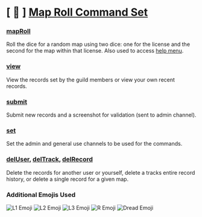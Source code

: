 # [ 🎲 ] [Map Roll Command Set](https://github.com/Dreadnotic/YAGPDB-Custom-Commands/tree/main/Map%20Roll)

### [mapRoll](https://github.com/Dreadnotic/YAGPDB-Custom-Commands/blob/main/Map%20Roll/mapRoll)
Roll the dice for a random map using two dice: one for the license and the second for the map within that license. Also used to access [help menu](https://github.com/Dreadnotic/YAGPDB-Custom-Commands/blob/main/Map%20Roll/helpMenu).

### [view](https://github.com/Dreadnotic/YAGPDB-Custom-Commands/blob/main/Map%20Roll/view)
View the records set by the guild members or view your own recent records.

### [submit](https://github.com/Dreadnotic/YAGPDB-Custom-Commands/blob/main/Map%20Roll/submit)
Submit new records and a screenshot for validation (sent to admin channel).

### [set](https://github.com/Dreadnotic/YAGPDB-Custom-Commands/blob/main/Map%20Roll/set)
Set the admin and general use channels to be used for the commands.

### [delUser](https://github.com/Dreadnotic/YAGPDB-Custom-Commands/blob/main/Map%20Roll/delUser), [delTrack](https://github.com/Dreadnotic/YAGPDB-Custom-Commands/blob/main/Map%20Roll/delTrack), [delRecord](https://github.com/Dreadnotic/YAGPDB-Custom-Commands/blob/main/Map%20Roll/delRecord)
Delete the records for another user or yourself, delete a tracks entire record history, or delete a single record for a given map.

### Additional Emojis Used
![L1 Emoji](https://i.imgur.com/7UFDa9c.png) ![L2 Emoji](https://i.imgur.com/mBi6Mer.png) ![L3 Emoji](https://i.imgur.com/RTEJILl.png) ![R Emoji](https://i.imgur.com/CXuj2sh.png)  ![Dread Emoji](https://i.imgur.com/HOvNSr8.png?1)
